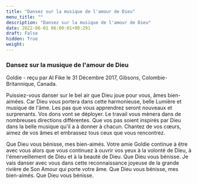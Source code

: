 ```yaml
---
title: "Dansez sur la musique de l'amour de Dieu"
menu_title: ""
description: "Dansez sur la musique de l'amour de Dieu"
date: 2022-06-01 06:00:01+00:291
draft: False
hidden: True
weight:
---
```

### Dansez sur la musique de l'amour de Dieu

Goldie - reçu par Al Fike le 31 Décembre 2017, Gibsons, Colombie-Britannique, Canada.

Puissiez-vous danser sur le bel air que Dieu joue pour vous, âmes bien-aimées. Car Dieu vous portera dans cette harmonieuse, belle Lumière et musique de l'âme. Les pas que vous apprendrez seront nouveaux et surprenants. Vos dons vont se déployer. Le travail vous mènera dans de nombreuses directions différentes. Que vos pas soient inspirés par Dieu dans la belle musique qu'il a à donner à chacun. Chantez de vos cœurs, aimez de vos âmes et embrassez tous ceux que vous rencontrez.

Que Dieu vous bénisse, mes bien-aimés. Votre amie Goldie continue à être avec vous alors que vous continuez à ouvrir vos yeux à la volonté de Dieu, à l'émerveillement de Dieu et à la beauté de Dieu. Que Dieu vous bénisse. Je vais danser avec vous dans cette reconnaissance joyeuse de la grande rivière de Son Amour qui porte votre âme. Que Dieu vous bénisse, mes bien-aimés. Que Dieu vous bénisse.
